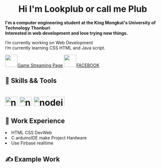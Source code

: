 <h1 align="center"> <b> Hi  I'm Lookplub or call me Plub </b>
</h1>

<p align="left"> <b>        I'm a computer engineering student at the King Mongkut's University of Technology Thonburi <br />Interested in web development and love trying new things. </b></p>

<p align="left"> I’m currently working on Web Development <br /> I’m currently learning CSS HTML and Java script.</p>
<a href="https://www.facebook.com/P-lub-Gaming-102563579143297" class="text-center"><img src="https://upload.wikimedia.org/wikipedia/commons/thumb/f/fe/Video-Game-Controller-Icon-IDV-green.svg/1024px-Video-Game-Controller-Icon-IDV-green.svg.png" alt=""width="40" height="40">Game Streaming Page</a>
<a href="https://www.facebook.com/profile.php?id=100017935664780" class="text-center">
<img src="https://cdn3.iconfinder.com/data/icons/free-social-icons/67/facebook_circle_color-512.png" alt=""width="40" height="40">FACEBOOK</a>   

<h2 align="left"> 🔧 Skills && Tools </h2>

<h1 align="left" dir="auto">
<a href="https://www.arduino.cc" rel="nofollow"> 
    <img src="https://upload.wikimedia.org/wikipedia/commons/thumb/8/87/Arduino_Logo.svg/1024px-Arduino_Logo.svg.png" alt="nodejs" width="40" height="30" style="max-width: 100%;"></a>
<a href="https://code.visualstudio.com" rel="nofollow"> 
    <img src="https://cdn.icon-icons.com/icons2/2107/PNG/512/file_type_vscode_icon_130084.png" alt="nodejs" width="40" height="30" style="max-width: 100%;"></a>  
<a href="https://console.firebase.google.com" rel="nofollow"> 
    <img src="https://upload.wikimedia.org/wikipedia/commons/thumb/3/37/Firebase_Logo.svg/1280px-Firebase_Logo.svg.png" alt="nodejs" width="100" height="30" style="max-width: 100%;"></a>  
</h1>   
<h2 align="left"> 🌟 Work Experience </h2
 <ul>
      <li>HTML CSS DevWeb</li>
      <li>C arduinoIDE make Project Hardware</li>
      <li>Use Firbase realtime</li>
 </ul>
<h2 align="left"> ✍️ Example Work  </h2  
 <a href="https://www.arduino.cc" rel="nofollow"> 
</h1>   

